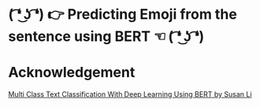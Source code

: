 # ( ͡❛ ͜ʖ ͡❛) 👉 Predicting Emoji from the sentence using BERT ☜ ( ͡❛ ͜ʖ ͡❛) 


# Acknowledgement

[Multi Class Text Classification With Deep Learning Using BERT by Susan Li](https://towardsdatascience.com/multi-class-text-classification-with-deep-learning-using-bert-b59ca2f5c613)
